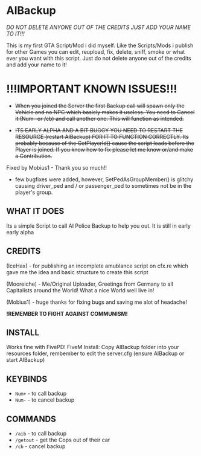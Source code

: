# AIBackup
*DO NOT DELETE ANYONE OUT OF THE CREDITS JUST ADD YOUR NAME TO IT!!!*

This is my first GTA Script/Mod i did myself. Like the Scripts/Mods i publish for other Games you can edit, reupload, fix, delete, sniff, smoke or what ever you want with this script. Just do not delete anyone out of the credits and add your name to it!

# !!!IMPORTANT KNOWN ISSUES!!!
- ~~When you joined the Server the first Backup call will spawn only the Vehicle and no NPC which basicly makes it useless. You need to Cancel it (Num- or /cb) and call another one. This will function as intended.~~

- ~~ITS EARLY ALPHA AND A BIT BUGGY YOU NEED TO RESTART THE RESOURCE (restart AIBackup) FOR IT TO FUNCTION CORRECTLY. Its probably because of the GetPlayerId() cause the script loads before the Player is joined. If you know how to fix please let me know or/and make a Contribution.~~ 

Fixed by Mobius1 - Thank you so much!!

- few bugfixes were added, however, SetPedAsGroupMember() is glitchy causing driver_ped and / or passenger_ped to sometimes not be in the player's group.

## WHAT IT DOES
Its a simple Script to call AI Police Backup to help you out. It is still in early early alpha

## CREDITS 

(IceHax) - for publishing an incomplete amublance script on cfx.re which gave me the idea and basic structure to create this script

(Mooreiche) - Me/Original Uploader, Greetings from Germany to all Capitalists around the World! What a nice World well live in! 

(Mobius1) - huge thanks for fixing bugs and saving me alot of headache!



**!REMEMBER TO FIGHT AGAINST COMMUNISM!**

## INSTALL 

Works fine with FivePD! FiveM Install: Copy AIBackup folder into your resources folder, rembember to edit the server.cfg (ensure AIBackup or start AIBackup)


## KEYBINDS  
- `Num+` - to call backup
- `Num-` - to cancel backup

## COMMANDS 

- `/aib` - to call backup
- `/getout` - get the Cops out of their car
- `/cb` - cancel backup
